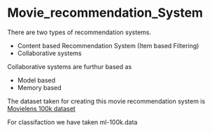 # Movie_recommendation_System    

There are two types of recommendation systems.   
 - Content based Recommendation System (Item based Filtering)   
 - Collaborative systems   

Collaborative systems are furthur based as       
 - Model based   
 - Memory based   

The dataset taken for creating this movie recommendation system is [Movielens 100k dataset](https://grouplens.org/datasets/movielens/100k/)   

For classifaction we have taken ml-100k.data  

